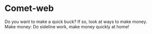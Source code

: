 # Comet-web
Do you want to make a quick buck? If so, look at ways to make money. Make money: Do sideline work, make money quickly at home!
